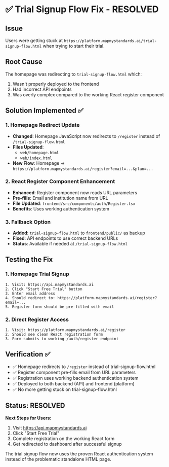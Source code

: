 # ✅ Trial Signup Flow Fix - RESOLVED

## Issue
Users were getting stuck at `https://platform.mapmystandards.ai/trial-signup-flow.html` when trying to start their trial.

## Root Cause
The homepage was redirecting to `trial-signup-flow.html` which:
1. Wasn't properly deployed to the frontend
2. Had incorrect API endpoints
3. Was overly complex compared to the working React register component

## Solution Implemented ✅

### 1. Homepage Redirect Update
- **Changed**: Homepage JavaScript now redirects to `/register` instead of `/trial-signup-flow.html`
- **Files Updated**: 
  - `web/homepage.html`
  - `web/index.html`
- **New Flow**: Homepage → `https://platform.mapmystandards.ai/register?email=...&plan=...`

### 2. React Register Component Enhancement
- **Enhanced**: Register component now reads URL parameters
- **Pre-fills**: Email and institution name from URL
- **File Updated**: `frontend/src/components/auth/Register.tsx`
- **Benefits**: Uses working authentication system

### 3. Fallback Option
- **Added**: `trial-signup-flow.html` to `frontend/public/` as backup
- **Fixed**: API endpoints to use correct backend URLs
- **Status**: Available if needed at `/trial-signup-flow.html`

## Testing the Fix

### 1. Homepage Trial Signup
```
1. Visit: https://api.mapmystandards.ai
2. Click "Start Free Trial" button
3. Enter email address
4. Should redirect to: https://platform.mapmystandards.ai/register?email=...
5. Register form should be pre-filled with email
```

### 2. Direct Register Access
```
1. Visit: https://platform.mapmystandards.ai/register
2. Should see clean React registration form
3. Form submits to working /auth/register endpoint
```

## Verification ✅

- ✅ Homepage redirects to `/register` instead of trial-signup-flow.html
- ✅ Register component pre-fills email from URL parameters
- ✅ Registration uses working backend authentication system
- ✅ Deployed to both backend (API) and frontend (platform)
- ✅ No more getting stuck on trial-signup-flow.html

## Status: RESOLVED

**Next Steps for Users:**
1. Visit https://api.mapmystandards.ai
2. Click "Start Free Trial"
3. Complete registration on the working React form
4. Get redirected to dashboard after successful signup

The trial signup flow now uses the proven React authentication system instead of the problematic standalone HTML page.
